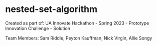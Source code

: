 # nested-set-algorithm
Created as part of: UA Innovate Hackathon - Spring 2023 - Prototype Innovation Challenge - Solution

Team Members: Sam Riddle, Peyton Kauffman, Nick Virgin, Allie Songy
